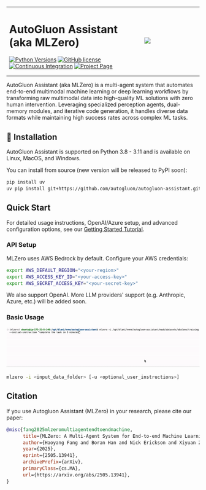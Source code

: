 <table>
<tr>
<td width="70%">

# AutoGluon Assistant (aka MLZero)
[![Python Versions](https://img.shields.io/badge/python-3.8%20%7C%203.9%20%7C%203.10%20%7C%203.11-blue)](https://pypi.org/project/autogluon.assistant/)
[![GitHub license](https://img.shields.io/badge/License-Apache_2.0-blue.svg)](./LICENSE)
[![Continuous Integration](https://github.com/autogluon/autogluon-assistant/actions/workflows/continuous_integration.yml/badge.svg)](https://github.com/autogluon/autogluon-assistant/actions/workflows/continuous_integration.yml)
[![Project Page](https://img.shields.io/badge/Project_Page-MLZero-blue)](https://project-mlzero.github.io/)

</td>
<td>
<img src="https://user-images.githubusercontent.com/16392542/77208906-224aa500-6aba-11ea-96bd-e81806074030.png" width="350">
</td>
</tr>
</table>

AutoGluon Assistant (aka MLZero) is a multi-agent system that automates end-to-end multimodal machine learning or deep learning workflows by transforming raw multimodal data into high-quality ML solutions with zero human intervention. Leveraging specialized perception agents, dual-memory modules, and iterative code generation, it handles diverse data formats while maintaining high success rates across complex ML tasks.

## 💾 Installation

AutoGluon Assistant is supported on Python 3.8 - 3.11 and is available on Linux, MacOS, and Windows.

You can install from source (new version will be released to PyPI soon):

```bash
pip install uv
uv pip install git+https://github.com/autogluon/autogluon-assistant.git
```

## Quick Start

For detailed usage instructions, OpenAI/Azure setup, and advanced configuration options, see our [Getting Started Tutorial](docs/tutorials/getting_started.md).

### API Setup
MLZero uses AWS Bedrock by default. Configure your AWS credentials:

```bash
export AWS_DEFAULT_REGION="<your-region>"
export AWS_ACCESS_KEY_ID="<your-access-key>"
export AWS_SECRET_ACCESS_KEY="<your-secret-key>"
```

We also support OpenAI. More LLM providers' support (e.g. Anthropic, Azure, etc.) will be added soon.

### Basic Usage

![Demo](https://github.com/autogluon/autogluon-assistant/blob/main/docs/assets/cli_demo.gif)

```bash
mlzero -i <input_data_folder> [-u <optional_user_instructions>]
```

## Citation
If you use Autogluon Assistant (MLZero) in your research, please cite our paper:

```bibtex
@misc{fang2025mlzeromultiagentendtoendmachine,
      title={MLZero: A Multi-Agent System for End-to-end Machine Learning Automation}, 
      author={Haoyang Fang and Boran Han and Nick Erickson and Xiyuan Zhang and Su Zhou and Anirudh Dagar and Jiani Zhang and Ali Caner Turkmen and Cuixiong Hu and Huzefa Rangwala and Ying Nian Wu and Bernie Wang and George Karypis},
      year={2025},
      eprint={2505.13941},
      archivePrefix={arXiv},
      primaryClass={cs.MA},
      url={https://arxiv.org/abs/2505.13941}, 
}
```

